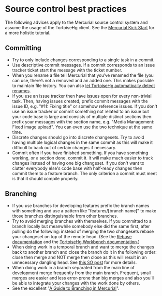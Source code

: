 # Source control best practices



The following advices apply to the Mercurial source control system and assume the usage of the TortoiseHg client. See the [Mercurial Kick Start](http://mercurial.aragost.com/kick-start/en/) for a more holistic tutorial.


## Committing

- Try to only include changes corresponding to a single task in a commit.
- Use descriptive commit messages. If a commit corresponds to an issue tracker ticket start the message with the ticket number.
- When you rename a file tell Mercurial that you’ve renamed the file (you can use, there’s not a removed and an added one. This makes possible to maintain file history. You can also [let TortoiseHg automatically detect renames](http://tortoisehg.bitbucket.org/manual/2.0/guess.html).
- If you use an issue tracker then have issues open for every non-trivial task. Then, having issues created, prefix commit messages with the issue ID, e.g. "#11: Fixing title" or somehow reference issues. If you don't use an issue tracker or commit something not related to an issue but your code base is large and consists of multiple distinct sections then prefix your messages with the section name, e.g. "Media Management: Fixed image upload". You can even use the two technique at the same time.
- Discrete changes should go into discrete changesets. Try to avoid having multiple logical changes in the same commit as this will make it difficult to back out of certain changes if necessary.
- Commit often if you have finished something. If you have something working, or a section done, commit it. It will make much easier to track changes instead of having one big changeset. If you don't want to clutter everybody else's code base with half-ready changes then commit them to a feature branch. The only criterion a commit must meet is that it should compile properly.


## Branching

- If you use branches for developing features prefix the branch names with something and use a pattern like "features/[branch name]" to make those branches distinguishable from other branches.
- Try to avoid merging branches with themselves. If you committed to a branch locally but meanwhile somebody else did the same first, after pulling do the following: instead of merging the two changesets rebase your changeset on top of the remote head. (See the [Rebase documentation](http://mercurial.selenic.com/wiki/RebaseExtension) and the [TortoiseHg Workbench documentation](http://tortoisehg.bitbucket.org/manual/2.0/workbench.html).)
- When doing work in a temporal branch and want to merge the changes back to another branch and close the branch do it in the following order: close then merge and NOT merge then close as this will result in an unnecessary dangling head. See [this SO post](http://stackoverflow.com/a/9173483/220230) for more details.
- When doing work in a branch separated from the main line of development merge frequently from the main branch. Frequent, small merges are easier and less error-prone than big merges and also you'll be able to integrate your changes with the work done by others.
- See the excellent "[A Guide to Branching in Mercurial](http://stevelosh.com/blog/2009/08/a-guide-to-branching-in-mercurial/)".
